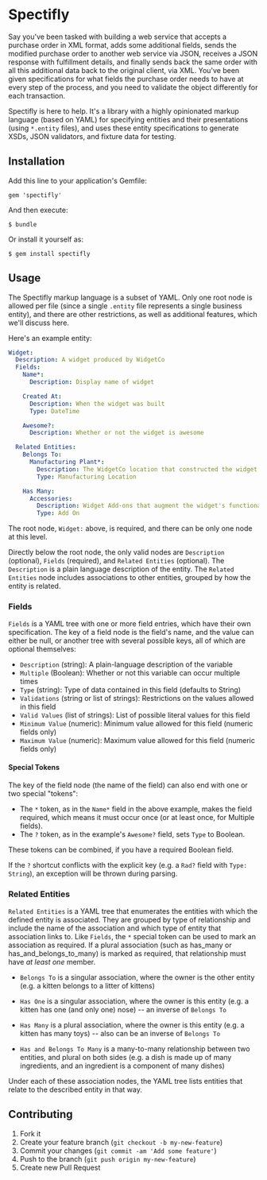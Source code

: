 # Spectifly

Say you've been tasked with building a web service that accepts a purchase
order in XML format, adds some additional fields, sends the modified purchase
order to another web service via JSON, receives a JSON response with fulfillment
details, and finally sends back the same order with all this additional data
back to the original client, via XML.  You've been given specifications for
what fields the purchase order needs to have at every step of the process, and
you need to validate the object differently for each transaction.

Spectifly is here to help.  It's a library with a highly opinionated markup language (based on YAML) for specifying entities and their presentations (using
`*.entity` files), and uses these entity specifications to generate XSDs, JSON
validators, and fixture data for testing.

## Installation

Add this line to your application's Gemfile:

    gem 'spectifly'

And then execute:

    $ bundle

Or install it yourself as:

    $ gem install spectifly

## Usage

The Spectifly markup language is a subset of YAML. Only one root node is allowed
per file (since a single `.entity` file represents a single business entity),
and there are other restrictions, as well as additional features, which we'll
discuss here.

Here's an example entity:

```YAML
Widget:
  Description: A widget produced by WidgetCo
  Fields:
    Name*:
      Description: Display name of widget

    Created At:
      Description: When the widget was built
      Type: DateTime

    Awesome?:
      Description: Whether or not the widget is awesome

  Related Entities:
    Belongs To:
      Manufacturing Plant*:
        Description: The WidgetCo location that constructed the widget
        Type: Manufacturing Location

    Has Many:
      Accessories:
        Description: Widget Add-ons that augment the widget's functionality
        Type: Add On
```

The root node, `Widget:` above, is required, and there can be only one node at
this level.

Directly below the root node, the only valid nodes are `Description` (optional),
`Fields` (required), and `Related Entities` (optional).  The `Description` is a plain language description of the entity.  The `Related Entities` node includes associations to other entities, grouped by how the entity is related.

### Fields

`Fields` is a YAML tree with one or more field entries, which have their own
specification.  The key of a field node is the field's name, and the value can
either be null, or another tree with several possible keys, all of which are
optional themselves:

* `Description` (string): A plain-language description of the variable
* `Multiple` (Boolean): Whether or not this variable can occur multiple times
* `Type` (string): Type of data contained in this field (defaults to String)
* `Validations` (string or list of strings): Restrictions on the values allowed
  in this field
* `Valid Values` (list of strings): List of possible literal values for this
  field
* `Minimum Value` (numeric): Minimum value allowed for this field (numeric
  fields only)
* `Maximum Value` (numeric): Maximum value allowed for this field (numeric
  fields only)

#### Special Tokens

The key of the field node (the name of the field) can also end with one or two
special "tokens":

* The `*` token, as in the `Name*` field in the above example, makes the field
  required, which means it must occur once (or at least once, for Multiple
  fields).
* The `?` token, as in the example's `Awesome?` field, sets `Type` to Boolean.

These tokens can be combined, if you have a required Boolean field.

If the `?` shortcut conflicts with the explicit key (e.g. a `Rad?` field with
`Type: String`), an exception will be thrown during parsing.

### Related Entities

`Related Entities` is a YAML tree that enumerates the entities with which the defined entity is associated.  They are grouped by type of relationship and include the name of the association and which type of entity that association links to.  Like `Fields`, the `*` special token can be used to mark an association as required.  If a plural association (such as has_many or has_and_belongs_to_many) is marked as required, that relationship must have *at least one* member.

* `Belongs To` is a singular association, where the owner is the other entity (e.g. a kitten belongs to a litter of kittens)

* `Has One` is a singular association, where the owner is this entity (e.g. a kitten has one (and only one) nose) -- an inverse of `Belongs To`

* `Has Many` is a plural association, where the owner is this entity (e.g. a kitten has many toys) -- also can be an inverse of `Belongs To`

* `Has and Belongs To Many` is a many-to-many relationship between two entities, and plural on both sides (e.g. a dish is made up of many ingredients, and an ingredient is a component of many dishes)

Under each of these association nodes, the YAML tree lists entities that relate to the described entity in that way.

## Contributing

1. Fork it
2. Create your feature branch (`git checkout -b my-new-feature`)
3. Commit your changes (`git commit -am 'Add some feature'`)
4. Push to the branch (`git push origin my-new-feature`)
5. Create new Pull Request
